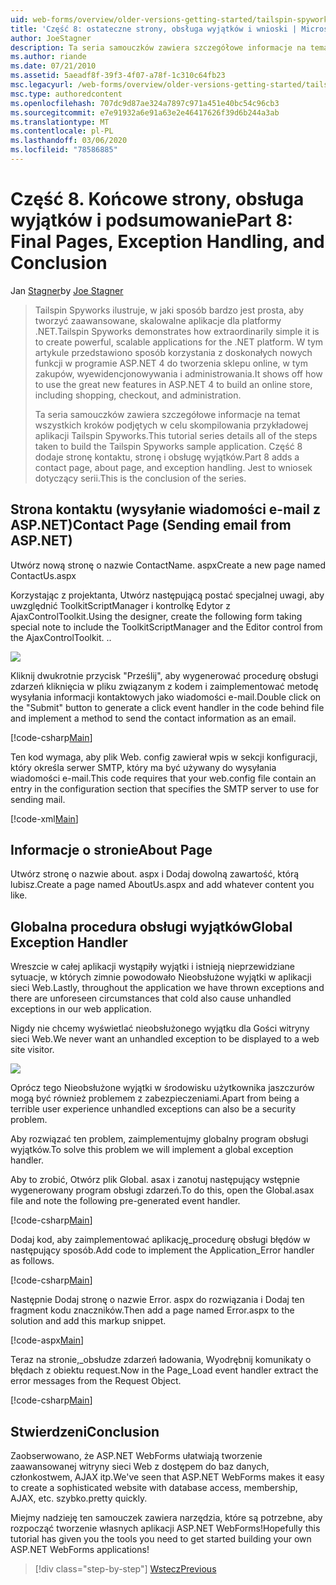 ```yaml
---
uid: web-forms/overview/older-versions-getting-started/tailspin-spyworks/tailspin-spyworks-part-8
title: 'Część 8: ostateczne strony, obsługa wyjątków i wnioski | Microsoft Docs'
author: JoeStagner
description: Ta seria samouczków zawiera szczegółowe informacje na temat wszystkich kroków podjętych w celu skompilowania przykładowej aplikacji Tailspin Spyworks. Część 8 dodaje stronę kontaktu, stronę i wyjątek...
ms.author: riande
ms.date: 07/21/2010
ms.assetid: 5aeadf8f-39f3-4f07-a78f-1c310c64fb23
msc.legacyurl: /web-forms/overview/older-versions-getting-started/tailspin-spyworks/tailspin-spyworks-part-8
msc.type: authoredcontent
ms.openlocfilehash: 707dc9d87ae324a7897c971a451e40bc54c96cb3
ms.sourcegitcommit: e7e91932a6e91a63e2e46417626f39d6b244a3ab
ms.translationtype: MT
ms.contentlocale: pl-PL
ms.lasthandoff: 03/06/2020
ms.locfileid: "78586885"
---
```

# <a name="part-8-final-pages-exception-handling-and-conclusion"></a><span data-ttu-id="c74d4-104">Część 8. Końcowe strony, obsługa wyjątków i podsumowanie</span><span class="sxs-lookup"><span data-stu-id="c74d4-104">Part 8: Final Pages, Exception Handling, and Conclusion</span></span>

<span data-ttu-id="c74d4-105">Jan [Stagner](https://github.com/JoeStagner)</span><span class="sxs-lookup"><span data-stu-id="c74d4-105">by [Joe Stagner](https://github.com/JoeStagner)</span></span>

> <span data-ttu-id="c74d4-106">Tailspin Spyworks ilustruje, w jaki sposób bardzo jest prosta, aby tworzyć zaawansowane, skalowalne aplikacje dla platformy .NET.</span><span class="sxs-lookup"><span data-stu-id="c74d4-106">Tailspin Spyworks demonstrates how extraordinarily simple it is to create powerful, scalable applications for the .NET platform.</span></span> <span data-ttu-id="c74d4-107">W tym artykule przedstawiono sposób korzystania z doskonałych nowych funkcji w programie ASP.NET 4 do tworzenia sklepu online, w tym zakupów, wyewidencjonowywania i administrowania.</span><span class="sxs-lookup"><span data-stu-id="c74d4-107">It shows off how to use the great new features in ASP.NET 4 to build an online store, including shopping, checkout, and administration.</span></span>
> 
> <span data-ttu-id="c74d4-108">Ta seria samouczków zawiera szczegółowe informacje na temat wszystkich kroków podjętych w celu skompilowania przykładowej aplikacji Tailspin Spyworks.</span><span class="sxs-lookup"><span data-stu-id="c74d4-108">This tutorial series details all of the steps taken to build the Tailspin Spyworks sample application.</span></span> <span data-ttu-id="c74d4-109">Część 8 dodaje stronę kontaktu, stronę i obsługę wyjątków.</span><span class="sxs-lookup"><span data-stu-id="c74d4-109">Part 8 adds a contact page, about page, and exception handling.</span></span> <span data-ttu-id="c74d4-110">Jest to wniosek dotyczący serii.</span><span class="sxs-lookup"><span data-stu-id="c74d4-110">This is the conclusion of the series.</span></span>

## <a id="_Toc260221680"></a><span data-ttu-id="c74d4-111">Strona kontaktu (wysyłanie wiadomości e-mail z ASP.NET)</span><span class="sxs-lookup"><span data-stu-id="c74d4-111">Contact Page (Sending email from ASP.NET)</span></span>

<span data-ttu-id="c74d4-112">Utwórz nową stronę o nazwie ContactName. aspx</span><span class="sxs-lookup"><span data-stu-id="c74d4-112">Create a new page named ContactUs.aspx</span></span>

<span data-ttu-id="c74d4-113">Korzystając z projektanta, Utwórz następującą postać specjalnej uwagi, aby uwzględnić ToolkitScriptManager i kontrolkę Edytor z AjaxControlToolkit.</span><span class="sxs-lookup"><span data-stu-id="c74d4-113">Using the designer, create the following form taking special note to include the ToolkitScriptManager and the Editor control from the AjaxControlToolkit.</span></span> <span data-ttu-id="c74d4-114">.</span><span class="sxs-lookup"><span data-stu-id="c74d4-114">.</span></span>

![](tailspin-spyworks-part-8/_static/image1.jpg)

<span data-ttu-id="c74d4-115">Kliknij dwukrotnie przycisk "Prześlij", aby wygenerować procedurę obsługi zdarzeń kliknięcia w pliku związanym z kodem i zaimplementować metodę wysyłania informacji kontaktowych jako wiadomości e-mail.</span><span class="sxs-lookup"><span data-stu-id="c74d4-115">Double click on the "Submit" button to generate a click event handler in the code behind file and implement a method to send the contact information as an email.</span></span>

[!code-csharp[Main](tailspin-spyworks-part-8/samples/sample1.cs)]

<span data-ttu-id="c74d4-116">Ten kod wymaga, aby plik Web. config zawierał wpis w sekcji konfiguracji, który określa serwer SMTP, który ma być używany do wysyłania wiadomości e-mail.</span><span class="sxs-lookup"><span data-stu-id="c74d4-116">This code requires that your web.config file contain an entry in the configuration section that specifies the SMTP server to use for sending mail.</span></span>

[!code-xml[Main](tailspin-spyworks-part-8/samples/sample2.xml)]

## <a id="_Toc260221681"></a><span data-ttu-id="c74d4-117">Informacje o stronie</span><span class="sxs-lookup"><span data-stu-id="c74d4-117">About Page</span></span>

<span data-ttu-id="c74d4-118">Utwórz stronę o nazwie about. aspx i Dodaj dowolną zawartość, którą lubisz.</span><span class="sxs-lookup"><span data-stu-id="c74d4-118">Create a page named AboutUs.aspx and add whatever content you like.</span></span>

## <a id="_Toc260221682"></a><span data-ttu-id="c74d4-119">Globalna procedura obsługi wyjątków</span><span class="sxs-lookup"><span data-stu-id="c74d4-119">Global Exception Handler</span></span>

<span data-ttu-id="c74d4-120">Wreszcie w całej aplikacji wystąpiły wyjątki i istnieją nieprzewidziane sytuacje, w których zimnie powodowało Nieobsłużone wyjątki w aplikacji sieci Web.</span><span class="sxs-lookup"><span data-stu-id="c74d4-120">Lastly, throughout the application we have thrown exceptions and there are unforeseen circumstances that cold also cause unhandled exceptions in our web application.</span></span>

<span data-ttu-id="c74d4-121">Nigdy nie chcemy wyświetlać nieobsłużonego wyjątku dla Gości witryny sieci Web.</span><span class="sxs-lookup"><span data-stu-id="c74d4-121">We never want an unhandled exception to be displayed to a web site visitor.</span></span>

![](tailspin-spyworks-part-8/_static/image2.jpg)

<span data-ttu-id="c74d4-122">Oprócz tego Nieobsłużone wyjątki w środowisku użytkownika jaszczurów mogą być również problemem z zabezpieczeniami.</span><span class="sxs-lookup"><span data-stu-id="c74d4-122">Apart from being a terrible user experience unhandled exceptions can also be a security problem.</span></span>

<span data-ttu-id="c74d4-123">Aby rozwiązać ten problem, zaimplementujmy globalny program obsługi wyjątków.</span><span class="sxs-lookup"><span data-stu-id="c74d4-123">To solve this problem we will implement a global exception handler.</span></span>

<span data-ttu-id="c74d4-124">Aby to zrobić, Otwórz plik Global. asax i zanotuj następujący wstępnie wygenerowany program obsługi zdarzeń.</span><span class="sxs-lookup"><span data-stu-id="c74d4-124">To do this, open the Global.asax file and note the following pre-generated event handler.</span></span>

[!code-csharp[Main](tailspin-spyworks-part-8/samples/sample3.cs)]

<span data-ttu-id="c74d4-125">Dodaj kod, aby zaimplementować aplikację\_procedurę obsługi błędów w następujący sposób.</span><span class="sxs-lookup"><span data-stu-id="c74d4-125">Add code to implement the Application\_Error handler as follows.</span></span>

[!code-csharp[Main](tailspin-spyworks-part-8/samples/sample4.cs)]

<span data-ttu-id="c74d4-126">Następnie Dodaj stronę o nazwie Error. aspx do rozwiązania i Dodaj ten fragment kodu znaczników.</span><span class="sxs-lookup"><span data-stu-id="c74d4-126">Then add a page named Error.aspx to the solution and add this markup snippet.</span></span>

[!code-aspx[Main](tailspin-spyworks-part-8/samples/sample5.aspx)]

<span data-ttu-id="c74d4-127">Teraz na stronie,\_obsłudze zdarzeń ładowania, Wyodrębnij komunikaty o błędach z obiektu request.</span><span class="sxs-lookup"><span data-stu-id="c74d4-127">Now in the Page\_Load event handler extract the error messages from the Request Object.</span></span>

[!code-csharp[Main](tailspin-spyworks-part-8/samples/sample6.cs)]

## <a id="_Toc260221683"></a><span data-ttu-id="c74d4-128">Stwierdzeni</span><span class="sxs-lookup"><span data-stu-id="c74d4-128">Conclusion</span></span>

<span data-ttu-id="c74d4-129">Zaobserwowano, że ASP.NET WebForms ułatwiają tworzenie zaawansowanej witryny sieci Web z dostępem do baz danych, członkostwem, AJAX itp.</span><span class="sxs-lookup"><span data-stu-id="c74d4-129">We've seen that ASP.NET WebForms makes it easy to create a sophisticated website with database access, membership, AJAX, etc.</span></span> <span data-ttu-id="c74d4-130">szybko.</span><span class="sxs-lookup"><span data-stu-id="c74d4-130">pretty quickly.</span></span>

<span data-ttu-id="c74d4-131">Miejmy nadzieję ten samouczek zawiera narzędzia, które są potrzebne, aby rozpocząć tworzenie własnych aplikacji ASP.NET WebForms!</span><span class="sxs-lookup"><span data-stu-id="c74d4-131">Hopefully this tutorial has given you the tools you need to get started building your own ASP.NET WebForms applications!</span></span>

> [!div class="step-by-step"]
> [<span data-ttu-id="c74d4-132">Wstecz</span><span class="sxs-lookup"><span data-stu-id="c74d4-132">Previous</span></span>](tailspin-spyworks-part-7.md)

